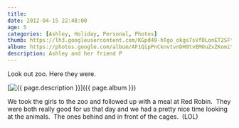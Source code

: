 ```yaml
---
title: 
date: 2012-04-15 22:48:00
age: 5
categories: [Ashley, Holiday, Personal, Photos]
thumb: https://lh3.googleusercontent.com/KGpd49-hTgo_okgs7sVfDLonET2SFt6J9Lqw18ea_rrhpyhx1CkEjDH0vFaIGxnXiMeM3NDpSBr6RLvkA1Nxv-pwkJG26xQhq2q98B1t8oakjNeQXfA4oYUqIGxTIxwofNXh6BkSIzRxJkQwzYPvPV1Qn4-tD8YL92ywXIcayrUUaVFd6SCM7JtV7jDuIVQJOKe-hX_OiNde5WeOrh0Ya01QDv1wXuydawIxEir-eO3NXRIrmE-LKNIc4KGxP1yMYqKZUm3aqzbG2yEdsPM2gcLum8tMSmP07N_9ZQOXukP6BGMQmRoy0_LZCy1_riQolJAQtP2oQuWdFnWunfHJy8hbU9rUNnh-F8KbAmXxT-CtGat96qsf-5_ZGMOf-4LX5wUjCwl3FKAql7qBwo29T-joaYZxr2jWl554kmFd_JbKFFLTBEBamW7v03z-9f217U2FNC8F4utUGZkl0FFzQ47zlDpT0BElJer36cbDMtvIFFunjW2rLm1bIIQ8KsyRhRL7qqPYm77YOZ7e0Dv1bVsD-gO5TouWc1aTbixzy4QRFwafqreLeqpr6LEC4vBCZvcmOFHAbRrKe7h9lIV3X6_v7IpHnxc1aq_zfUOLSdmE3CJfh-ukoszuTeWRyDE1dcoPyeByy2qv-RIq-GdtVF1b3g=w1698-h1273-no
album: https://photos.google.com/album/AF1QipPnCknvtvnDH9tvEMOuZxZKomiYrL6wQzGSWegD?key=CO-Q4ur_j9zq1wE
description: Ashley and her friend P
---
```

Look out zoo. Here they were.

[<img src="{{ page.thumb }}" alt="{{ page.description }}" class="wyseguys-album"/>]({{ page.album }})

We took the girls to the zoo and followed up with a meal at Red Robin.  They were both really good for us that day and we had a pretty nice time looking at the animals.  The ones behind and in front of the cages.  (LOL)

